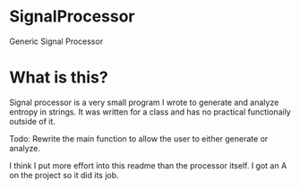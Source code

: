 # SignalProcessor
Generic Signal Processor

# What is this?

Signal processor is a very small program I wrote to generate and analyze entropy in strings. It was written for a class and has no practical functionaily outside of it.

Todo: Rewrite the main function to allow the user to either generate or analyze.


I think I put more effort into this readme than the processor itself. I got an A on the project so it did its job.
